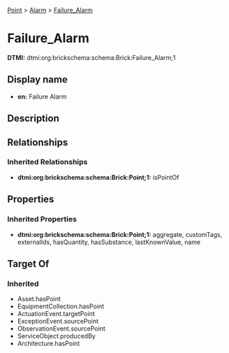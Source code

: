 [Point](../../Point.md) > [Alarm](../Alarm.md) > [Failure_Alarm](.)
# Failure_Alarm
**DTMI:** dtmi:org:brickschema:schema:Brick:Failure_Alarm;1
## Display name
- **en:** Failure Alarm
## Description
## Relationships
### Inherited Relationships
* **dtmi:org:brickschema:schema:Brick:Point;1:** isPointOf
## Properties
### Inherited Properties
* **dtmi:org:brickschema:schema:Brick:Point;1:** aggregate, customTags, externalIds, hasQuantity, hasSubstance, lastKnownValue, name
## Target Of
### Inherited
* Asset.hasPoint
* EquipmentCollection.hasPoint
* ActuationEvent.targetPoint
* ExceptionEvent.sourcePoint
* ObservationEvent.sourcePoint
* ServiceObject.producedBy
* Architecture.hasPoint
